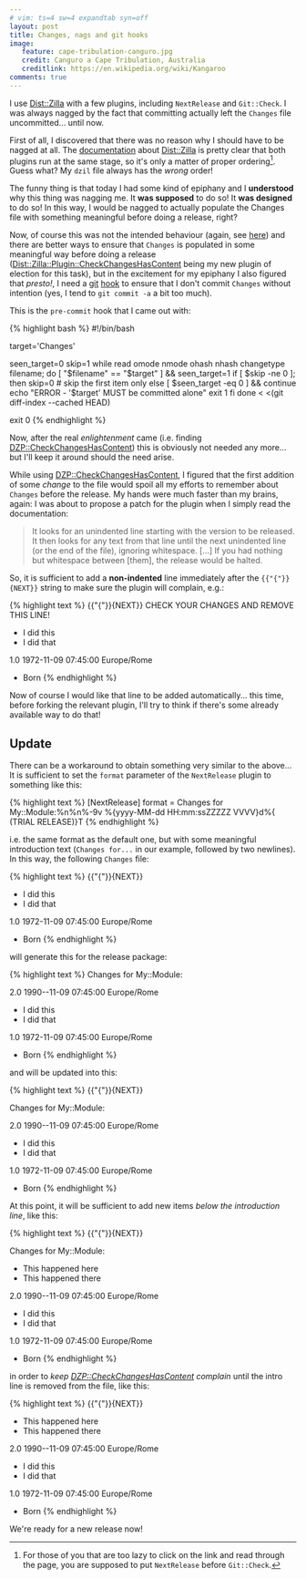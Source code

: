 ```yaml
---
# vim: ts=4 sw=4 expandtab syn=off
layout: post
title: Changes, nags and git hooks
image:
   feature: cape-tribulation-canguro.jpg
   credit: Canguro a Cape Tribulation, Australia
   creditlink: https://en.wikipedia.org/wiki/Kangaroo
comments: true
---
```


I use [Dist::Zilla] with a few plugins, including `NextRelease` and
`Git::Check`. I was always nagged by the fact that committing actually
left the `Changes` file uncommitted... until now.

[Dist::Zilla]: https://metacpan.org/pod/Dist::Zilla

First of all, I discovered that there was no reason why I should have to
be nagged at all. The [documentation][dzilla-git] about
[Dist::Zilla] is pretty clear that both plugins run at the same stage, so
it's only a matter of proper ordering[^impatient]. Guess what? My `dzil`
file always has the *wrong* order!

[^impatient]: For those of you that are too lazy to click on the link and
    read through the page, you are supposed to put `NextRelease` before
    `Git::Check`.

[dzilla-git]: http://dzil.org/tutorial/vcs-git.html

The funny thing is that today I had some kind of epiphany and I
**understood** why this thing was nagging me. It **was supposed** to do
so! It **was designed** to do so! In this way, I would be nagged to
actually populate the Changes file with something meaningful before doing
a release, right?

Now, of course this was not the intended behaviour (again, see
[here][dzilla-git]) and there are better ways to ensure that `Changes` is
populated in some meaningful way before doing a release
([Dist::Zilla::Plugin::CheckChangesHasContent][dzp-cchc] being my new
plugin of election for this task), but in the excitement for my epiphany I
also figured that *presto!*, I need a [git][git-hook-1] [hook][git-hook-2]
to ensure that I don't commit `Changes` without intention (yes, I tend to
`git commit -a` a bit too much).


[dzp-cchc]: https://metacpan.org/pod/Dist::Zilla::Plugin::CheckChangesHasContent

[git-hook-1]: http://git-scm.com/book/en/v2/Customizing-Git-Git-Hooks

[git-hook-2]: http://githooks.com/

This is the `pre-commit` hook that I came out with:

{% highlight bash %}
#!/bin/bash

target='Changes'

seen_target=0
skip=1
while read omode nmode ohash nhash changetype filename; do
[ "$filename" == "$target" ] && seen_target=1
   if [ $skip -ne 0 ]; then
      skip=0 # skip the first item only
   else
      [ $seen_target -eq 0 ] && continue
      echo "ERROR - '$target' MUST be committed alone"
      exit 1
   fi
done < <(git diff-index --cached HEAD)

exit 0
{% endhighlight %}

Now, after the real *enlightenment* came (i.e. finding
[DZP::CheckChangesHasContent][dzp-cchc]) this is obviously not needed any
more... but I'll keep it around should the need arise.

While using [DZP::CheckChangesHasContent][dzp-cchc], I figured that the
first addition of some *change* to the file would spoil all my efforts to
remember about `Changes` before the release. My hands were much faster
than my brains, again: I was about to propose a patch for the plugin when
I simply read the documentation:

> It looks for an unindented line starting with the version to be
> released. It then looks for any text from that line until the next
> unindented line (or the end of the file), ignoring whitespace. [...] If
> you had nothing but whitespace between [them], the release would be
> halted.

So, it is sufficient to add a **non-indented** line immediately after the
`{{"{"}}{NEXT}}` string to make sure the plugin will complain, e.g.:

{% highlight text %}
{{"{"}}{NEXT}}
CHECK YOUR CHANGES AND REMOVE THIS LINE!
   - I did this
   - I did that

1.0  1972-11-09 07:45:00 Europe/Rome
   - Born
{% endhighlight %}

Now of course I would like that line to be added automatically... this
time, before forking the relevant plugin, I'll try to think if there's
some already available way to do that!

## Update

There can be a workaround to obtain something very similar to
the above... It is sufficient to set the `format` parameter of the
`NextRelease` plugin to something like this:

{% highlight text %}
[NextRelease]
format = Changes for My::Module:%n%n%-9v %{yyyy-MM-dd HH:mm:ssZZZZZ VVVV}d%{ (TRIAL RELEASE)}T
{% endhighlight %}

i.e. the same format as the default one, but with some meaningful
introduction text (`Changes for...` in our example, followed by two
newlines). In this way, the following `Changes` file:

{% highlight text %}
{{"{"}}{NEXT}}
   - I did this
   - I did that

1.0  1972-11-09 07:45:00 Europe/Rome
   - Born
{% endhighlight %}

will generate this for the release package:

{% highlight text %}
Changes for My::Module:

2.0  1990--11-09 07:45:00 Europe/Rome
   - I did this
   - I did that

1.0  1972-11-09 07:45:00 Europe/Rome
   - Born
{% endhighlight %}

and will be updated into this:

{% highlight text %}
{{"{"}}{NEXT}}

Changes for My::Module:

2.0  1990--11-09 07:45:00 Europe/Rome
   - I did this
   - I did that

1.0  1972-11-09 07:45:00 Europe/Rome
   - Born
{% endhighlight %}

At this point, it will be sufficient to add new items *below the
introduction line*, like this:

{% highlight text %}
{{"{"}}{NEXT}}

Changes for My::Module:
   - This happened here
   - This happened there

2.0  1990--11-09 07:45:00 Europe/Rome
   - I did this
   - I did that

1.0  1972-11-09 07:45:00 Europe/Rome
   - Born
{% endhighlight %}

in order to *keep [DZP::CheckChangesHasContent][dzp-cchc] complain* until
the intro line is removed from the file, like this:

{% highlight text %}
{{"{"}}{NEXT}}
   - This happened here
   - This happened there

2.0  1990--11-09 07:45:00 Europe/Rome
   - I did this
   - I did that

1.0  1972-11-09 07:45:00 Europe/Rome
   - Born
{% endhighlight %}

We're ready for a new release now!
